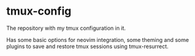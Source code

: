 # tmux-config
The repository with my tmux configuration in it.

Has some basic options for neovim integration, some theming and some plugins to save and restore tmux sessions using tmux-resurrect.


